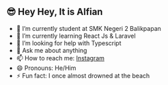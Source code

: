 ## 😎 Hey Hey, It is Alfian

- 🔭 I’m currently student at SMK Negeri 2 Balikpapan
- 🌱 I’m currently learning React Js & Laravel
- 🤔 I’m looking for help with Typescript
- 💬 Ask me about anything
- 📫 How to reach me: <a href="">Instagram</a>
- 😄 Pronouns: He/Him
- ⚡ Fun fact: I once almost drowned at the beach
<!--
**AlfianRamadani/AlfianRamadani** is a ✨ _special_ ✨ repository because its `README.md` (this file) appears on your GitHub profile.

Here are some ideas to get you started:


-->

